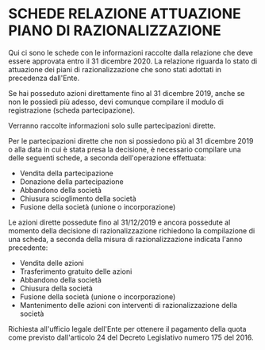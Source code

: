 # SCHEDE RELAZIONE ATTUAZIONE PIANO DI RAZIONALIZZAZIONE 
Qui ci sono le schede con le informazioni raccolte dalla relazione che deve essere approvata entro il 31 dicembre 2020. La relazione riguarda lo stato di attuazione dei piani di razionalizzazione che sono stati adottati in precedenza dall'Ente.

Se hai posseduto azioni direttamente fino al 31 dicembre 2019, anche se non le possiedi più adesso, devi comunque compilare il modulo di registrazione (scheda partecipazione).

Verranno raccolte informazioni solo sulle partecipazioni dirette.

Per le partecipazioni dirette che non si possiedono più al 31 dicembre 2019 o alla data in cui è stata presa la decisione, è necessario compilare una delle seguenti schede, a seconda dell'operazione effettuata:
- Vendita della partecipazione
- Donazione della partecipazione
- Abbandono della società
- Chiusura scioglimento della società
- Fusione della società (unione o incorporazione)

Le azioni dirette possedute fino al 31/12/2019 e ancora possedute al momento della decisione di razionalizzazione richiedono la compilazione di una scheda, a seconda della misura di razionalizzazione indicata l'anno precedente:
- Vendita delle azioni
- Trasferimento gratuito delle azioni
- Abbandono della società
- Chiusura della società
- Fusione della società (unione o incorporazione)
- Mantenimento delle azioni con interventi di razionalizzazione della società

Richiesta all'ufficio legale dell'Ente per ottenere il pagamento della quota come previsto dall'articolo 24 del Decreto Legislativo numero 175 del 2016.

